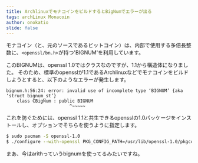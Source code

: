 ```yaml
---
title: ArchlinuxでモナコインをビルドするとBigNumでエラーが出る
tags: archLinux Monacoin
author: onokatio
slide: false
---
```

モナコイン（と、元のソースであるビットコイン）は、内部で使用する多倍長整数に、`<openssl/bn.h>`が持つ'BIGNUM'を利用しています。

このBIGNUMは、openssl 1.0ではクラスなのですが、1.1から構造体になりました。
そのため、標準のopensslが1.1であるArchlinuxなどでモナコインをビルドしようとすると、以下のようなエラーが発生します。

```c++:エラーメッセージ
bignum.h:56:24: error: invalid use of incomplete type ‘BIGNUM’ {aka ‘struct bignum_st’}
    class CBigNum : public BIGNUM
                        ^~~~~~ 
```

これを防ぐためには、openssl 1.1と共生できるopensslの1.0パッケージをインストールし、オプションでそちらを使うように指定します。

```sh
$ sudo pacman -S openssl-1.0
$ ./configure --with-openssl PKG_CONFIG_PATH=/usr/lib/openssl-1.0/pkgconfig
```



まあ、今はarithっていうbignumを使ってるみたいですね。

